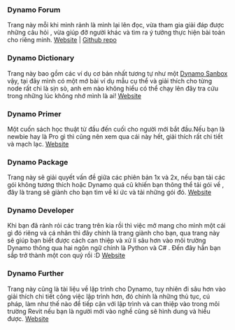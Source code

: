 
### Dynamo Forum

Trang này mỗi khi mình rảnh là mình lại lên đọc, vừa tham gia giải đáp được những câu hỏi , vừa giúp đỡ người khác và tìm ra ý tưởng thực hiện bài toán cho riêng minh.
[Website](https://forum.dynamobim.com/) | [Github repo](https://github.com/DynamoDS/Dynamo)

### Dynamo Dictionary

Trang này bao gồm các ví dụ cơ bản nhất tương tự như một [Dynamo Sanbox](https://dynamobim.org/a-new-way-to-get-dynamo-sandbox/) vậy, tại đây mình có một mớ bài ví dụ mẫu cụ thể và giải thích cho từng node rất chi là sịn sò, anh em nào không hiểu có thể chạy lên đây tra cứu trong những lúc không nhớ mình là ai!
[Website](https://dictionary.dynamobim.com/)

### Dynamo Primer

Một cuốn sách học thuật từ đầu đến cuối cho người mới bắt đầu.Nếu bạn là newbie hay là Pro gì thì cũng nên xem qua cái này hết, giải thích rất chi tiết và mạch lạc.
[Website](https://primer.dynamobim.org/) 

### Dynamo Package

Trang này sẽ giải quyết vấn đề giữa các phiên bản 1x và 2x, nếu bạn tải các gói không tương thích hoặc Dynamo quá cũ khiến bạn thông thể tải gói về , đây là trang sẽ giành cho bạn tìm về kí ức và tải những gói đó. 
[Website](https://primer.dynamobim.org/) 

### Dynamo Developer

Khi bạn đã rành rỏi các trang trên kia rồi thì việc mở mang cho mình một cái gì đó riêng và cá nhân thì đây chính là trang giành cho bạn, qua trang này sẽ giúp bạn biết được cách can thiệp và xử lí sâu hơn vào môi trường Dynamo thông qua hai ngôn ngữ chính là Python và C# . Đến đây hẳn bạn sắp trở thành một con quỷ rồi :D 
[Website](https://developer.dynamobim.org/) 

### Dynamo Further 

Trang này cũng là tài liệu về lập trình cho Dynamo, tuy nhiên đi sâu hơn vào giải thích chi tiết công việc lập trình hơn, đó chính là những thủ tục, cú pháp, làm như thế nào để tiếp cận với lập trình và can thiệp vào trong môi trường Revit nếu bạn là người mới vào nghề cũng sẽ hình dung và hiểu được.
[Website](https://dynamopythonprimer.gitbook.io/dynamo-python-primer/) 
